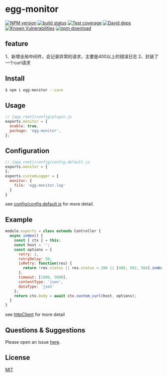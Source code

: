 # egg-monitor

[![NPM version][npm-image]][npm-url]
[![build status][travis-image]][travis-url]
[![Test coverage][codecov-image]][codecov-url]
[![David deps][david-image]][david-url]
[![Known Vulnerabilities][snyk-image]][snyk-url]
[![npm download][download-image]][download-url]

[npm-image]: https://img.shields.io/npm/v/egg-monitor.svg?style=flat-square
[npm-url]: https://npmjs.org/package/egg-monitor
[travis-image]: https://img.shields.io/travis/eggjs/egg-monitor.svg?style=flat-square
[travis-url]: https://travis-ci.org/eggjs/egg-monitor
[codecov-image]: https://img.shields.io/codecov/c/github/eggjs/egg-monitor.svg?style=flat-square
[codecov-url]: https://codecov.io/github/eggjs/egg-monitor?branch=master
[david-image]: https://img.shields.io/david/eggjs/egg-monitor.svg?style=flat-square
[david-url]: https://david-dm.org/eggjs/egg-monitor
[snyk-image]: https://snyk.io/test/npm/egg-monitor/badge.svg?style=flat-square
[snyk-url]: https://snyk.io/test/npm/egg-monitor
[download-image]: https://img.shields.io/npm/dm/egg-monitor.svg?style=flat-square
[download-url]: https://npmjs.org/package/egg-monitor

<!--
Description here.
-->
## feature
1、新增全局中间件，会记录异常的请求，主要是400以上的错误日志
2、封装了一个curl请求

## Install

```bash
$ npm i egg-monitor --save
```

## Usage

```js
// {app_root}/config/plugin.js
exports.monitor = {
  enable: true,
  package: 'egg-monitor',
};
```

## Configuration

```js
// {app_root}/config/config.default.js
exports.monitor = {
};
exports.customLogger = {
  monitor: {
    file: 'egg-monitor.log'
  }
}
```

see [config/config.default.js](config/config.default.js) for more detail.

## Example
```js
module.exports = class extends Controller {
  async index() {
    const { ctx } = this;
    const host = '';
    const options = {
      retry: 1,
      retryDelay: 50,
      isRetry: function(res) {
        return !res.status || res.status < 200 || [408, 502, 504].indexOf(parseInt(res.status)) > -1;
      },
      timeout: [1000, 5000],
      contentType: 'json',
      dataType: 'json'
    };
    return ctx.body = await ctx.custom_curl(host, options);
  }
}
```
see [httpClient](https://www.eggjs.org/zh-CN/core/httpclient#dataasquerystring-boolean) for more detail


## Questions & Suggestions

Please open an issue [here](https://github.com/eggjs/egg/issues).

## License

[MIT](LICENSE)
